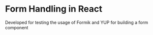 # Form Handling in React

Developed for testing the usage of Formik and YUP for building a form component
